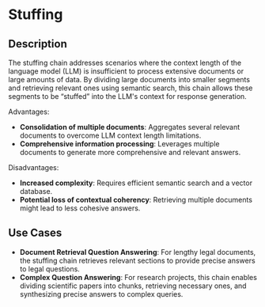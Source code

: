 # Stuffing

## Description

The stuffing chain addresses scenarios where the context length of the language model (LLM) is insufficient to process extensive documents or large amounts of data.
By dividing large documents into smaller segments and retrieving relevant ones using semantic search, this chain allows these segments to be “stuffed” into the LLM's context for response generation.

Advantages:

- **Consolidation of multiple documents**: Aggregates several relevant documents to overcome LLM context length limitations.
- **Comprehensive information processing**: Leverages multiple documents to generate more comprehensive and relevant answers.

Disadvantages:

- **Increased complexity**: Requires efficient semantic search and a vector database.
- **Potential loss of contextual coherency**: Retrieving multiple documents might lead to less cohesive answers.

## Use Cases

- **Document Retrieval Question Answering**: For lengthy legal documents, the stuffing chain retrieves relevant sections to provide precise answers to legal questions.
- **Complex Question Answering**: For research projects, this chain enables dividing scientific papers into chunks, retrieving necessary ones, and synthesizing precise answers to complex queries.
